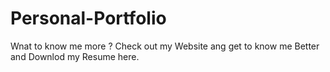 # Personal-Portfolio
 
 Wnat to know me more ?
 Check out my Website ang get to know me Better and Downlod my Resume here.
